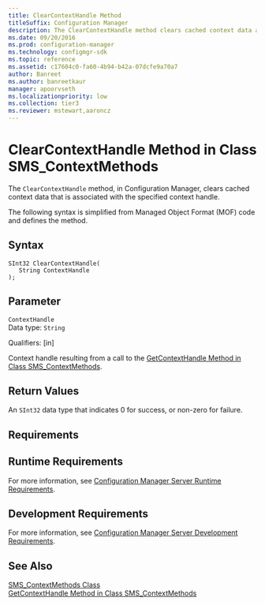 ```yaml
---
title: ClearContextHandle Method
titleSuffix: Configuration Manager
description: The ClearContextHandle method clears cached context data associated with the specified context handle.
ms.date: 09/20/2016
ms.prod: configuration-manager
ms.technology: configmgr-sdk
ms.topic: reference
ms.assetid: c17604c0-fa60-4b94-b42a-07dcfe9a70a7
author: Banreet
ms.author: banreetkaur
manager: apoorvseth
ms.localizationpriority: low
ms.collection: tier3
ms.reviewer: mstewart,aaroncz 
---
```

# ClearContextHandle Method in Class SMS_ContextMethods
The `ClearContextHandle` method, in Configuration Manager, clears cached context data that is associated with the specified context handle.  

 The following syntax is simplified from Managed Object Format (MOF) code and defines the method.  

## Syntax  

```  
SInt32 ClearContextHandle(  
   String ContextHandle  
);  
```  

## Parameter  
 `ContextHandle`  
 Data type: `String`  

 Qualifiers: [in]  

 Context handle resulting from a call to the [GetContextHandle Method in Class SMS_ContextMethods](../../../develop/reference/misc/getcontexthandle-method-in-class-sms_contextmethods.md).  

## Return Values  
 An `SInt32` data type that indicates 0 for success, or non-zero for failure.  

## Requirements  

## Runtime Requirements  
 For more information, see [Configuration Manager Server Runtime Requirements](../../../develop/core/reqs/server-runtime-requirements.md).  

## Development Requirements  
 For more information, see [Configuration Manager Server Development Requirements](../../../develop/core/reqs/server-development-requirements.md).  

## See Also  
 [SMS_ContextMethods Class](../../../develop/reference/misc/sms_contextmethods-server-wmi-class.md)   
 [GetContextHandle Method in Class SMS_ContextMethods](../../../develop/reference/misc/getcontexthandle-method-in-class-sms_contextmethods.md)
